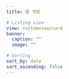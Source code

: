 ```yaml
---
title: 웹 개발

# Listing view
view: customview/card
banner:
  caption: ""
  image: ""

# Sorting
sort_by: date
sort_ascending: false
---
```

